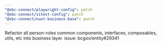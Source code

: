 ```yaml
---
"@sbc-connect/playwright-config": patch
"@sbc-connect/vitest-config": patch
"@sbc-connect/nuxt-business-base": patch
---
```


Refactor all person-roles common components, interfaces, composables, utils, etc into business layer. issue: bcgov/entity#29341
